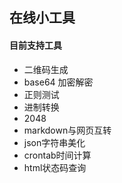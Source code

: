 ## 在线小工具

#### 目前支持工具

- 二维码生成
- base64 加密解密
- 正则测试
- 进制转换
- 2048
- markdown与网页互转
- json字符串美化
- crontab时间计算
- html状态码查询
